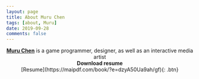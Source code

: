 ```yaml
---
layout: page
title: About Muru Chen
tags: [about, Muru]
date: 2019-09-28
comments: false
---
```

    
<center><a href="http://MuruC.github.io/"><b>Muru Chen</b></a> is a game programmer, designer, as well as an interactive media artist</center>

<center><b>Download resume</b></center>
<center>[Resume](https://maipdf.com/book/?e=dzyA50Ua9ah/gf){: .btn}</center>
